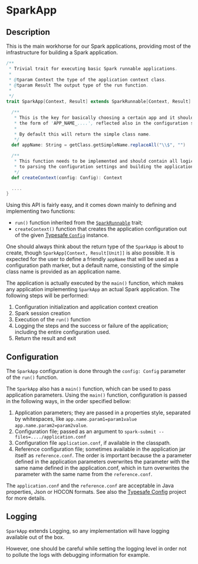 # SparkApp


## Description

This is the main workhorse for our Spark applications, providing most of the infrastructure for building
a Spark application.

```scala
/**
 * Trivial trait for executing basic Spark runnable applications.
 *
 * @tparam Context the type of the application context class.
 * @tparam Result The output type of the run function.
 *
 */
trait SparkApp[Context, Result] extends SparkRunnable[Context, Result] with Logging {

  /**
   * This is the key for basically choosing a certain app and it should have
   * the form of 'APP_NAME_....', reflected also in the configuration structure.
   *
   * By default this will return the simple class name.
   */
  def appName: String = getClass.getSimpleName.replaceAll("\\$", "")

  /**
   * This function needs to be implemented and should contain all logic related
   * to parsing the configuration settings and building the application context.
   */
  def createContext(config: Config): Context

  ....
}
```
 
Using this API is fairly easy, and it comes down mainly to defining and implementing two functions:
 - `run()` function inherited from the [`SparkRunnable`](spark-runnable.md) trait;
 - `createContext()` function that creates the application configuration out of the given
    [Typesafe `Config`](https://github.com/lightbend/config/blob/master/config/src/main/java/com/typesafe/config/Config.java)
    instance.

One should always think about the return type of the `SparkApp` is about to create, though
`SparkApp[Context, Result[Unit]]` is also possible.
It is expected for the user to define a friendly `appName` that will be used as a configuration path marker, but a
default name, consisting of the simple class name is provided as an application name.

The application is actually executed by the `main()` function, which makes any application implementing `SparkApp`
an actual Spark application. The following steps will be performed:

1. Configuration initialization and application context creation
2. Spark session creation
3. Execution of the `run()` function
4. Logging the steps and the success or failure of the application; including the entire configuration used.
5. Return the result and exit


## Configuration

The `SparkApp` configuration is done through the `config: Config` parameter of the `run()` function.

The `SparkApp` also has a `main()` function, which can be used to pass application parameters.
Using the `main()` function, configuration is passed in the following ways, in the order specified bellow:
1. Application parameters; they are passed in a properties style, separated by whitespaces, like
    `app.name.param1=param1value app.name.param2=param2value`.
2. Configuration file; passed as an argument to `spark-submit --files=..../application.conf`
3. Configuration file `application.conf`, if available in the classpath.
4. Reference configuration file; sometimes available in the application jar itself as `reference.conf`.
The order is important because the a parameter defined in the application parameters overwrites the parameter
    with the same name defined in the application.conf, which in turn overwrites the parameter with the same name
    from the `reference.conf`.

The `application.conf` and the `reference.conf` are acceptable in Java properties, Json or HOCON formats.
See also the [Typesafe Config](https://github.com/typesafehub/config) project for more details.


## Logging

`SparkApp` extends Logging, so any implementation will have logging available out of the box.

However, one should be careful while setting the logging level in order not to pollute the logs with debugging
information for example.

